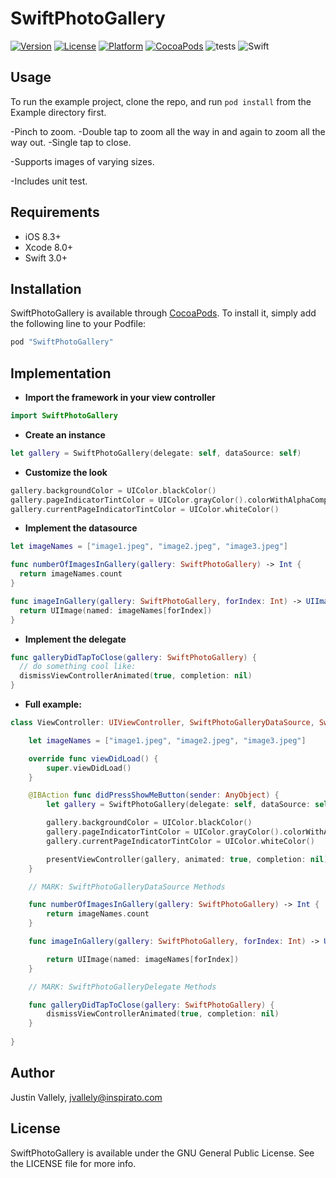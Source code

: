 # SwiftPhotoGallery

[![Version](https://img.shields.io/cocoapods/v/SwiftPhotoGallery.svg?style=flat)](http://cocoapods.org/pods/SwiftPhotoGallery)
[![License](https://img.shields.io/cocoapods/l/SwiftPhotoGallery.svg?style=flat)](http://cocoapods.org/pods/SwiftPhotoGallery)
[![Platform](https://img.shields.io/cocoapods/p/SwiftPhotoGallery.svg?style=flat)](http://cocoapods.org/pods/SwiftPhotoGallery)
[![CocoaPods](https://img.shields.io/cocoapods/dt/SwiftPhotoGallery.svg?style=flat)](https://cocoapods.org/pods/SwiftPhotoGallery)
![tests](https://img.shields.io/badge/tests-passing-brightgreen.svg)
![Swift](https://img.shields.io/badge/Swift-3.0-orange.svg)


## Usage

To run the example project, clone the repo, and run `pod install` from the Example directory first.

-Pinch to zoom.
-Double tap to zoom all the way in and again to zoom all the way out.
-Single tap to close.

-Supports images of varying sizes.

-Includes unit test.

## Requirements
- iOS 8.3+
- Xcode 8.0+
- Swift 3.0+

## Installation

SwiftPhotoGallery is available through [CocoaPods](http://cocoapods.org). To install
it, simply add the following line to your Podfile:

```ruby
pod "SwiftPhotoGallery"
```

## Implementation

* **Import the framework in your view controller**
```swift
import SwiftPhotoGallery
```

* **Create an instance**
```swift
let gallery = SwiftPhotoGallery(delegate: self, dataSource: self)
```

* **Customize the look**
```swift
gallery.backgroundColor = UIColor.blackColor()
gallery.pageIndicatorTintColor = UIColor.grayColor().colorWithAlphaComponent(0.5)
gallery.currentPageIndicatorTintColor = UIColor.whiteColor()
```

* **Implement the datasource**
```swift
let imageNames = ["image1.jpeg", "image2.jpeg", "image3.jpeg"]

func numberOfImagesInGallery(gallery: SwiftPhotoGallery) -> Int {
  return imageNames.count
}

func imageInGallery(gallery: SwiftPhotoGallery, forIndex: Int) -> UIImage? {
  return UIImage(named: imageNames[forIndex])
}
```

* **Implement the delegate**
```swift
func galleryDidTapToClose(gallery: SwiftPhotoGallery) {
  // do something cool like:
  dismissViewControllerAnimated(true, completion: nil)
}
```


* **Full example:**
```swift
class ViewController: UIViewController, SwiftPhotoGalleryDataSource, SwiftPhotoGalleryDelegate {

    let imageNames = ["image1.jpeg", "image2.jpeg", "image3.jpeg"]

    override func viewDidLoad() {
        super.viewDidLoad()
    }

    @IBAction func didPressShowMeButton(sender: AnyObject) {
        let gallery = SwiftPhotoGallery(delegate: self, dataSource: self)

        gallery.backgroundColor = UIColor.blackColor()
        gallery.pageIndicatorTintColor = UIColor.grayColor().colorWithAlphaComponent(0.5)
        gallery.currentPageIndicatorTintColor = UIColor.whiteColor()

        presentViewController(gallery, animated: true, completion: nil)
    }

    // MARK: SwiftPhotoGalleryDataSource Methods

    func numberOfImagesInGallery(gallery: SwiftPhotoGallery) -> Int {
        return imageNames.count
    }

    func imageInGallery(gallery: SwiftPhotoGallery, forIndex: Int) -> UIImage? {

        return UIImage(named: imageNames[forIndex])
    }

    // MARK: SwiftPhotoGalleryDelegate Methods

    func galleryDidTapToClose(gallery: SwiftPhotoGallery) {
        dismissViewControllerAnimated(true, completion: nil)
    }
    
}
```


## Author

Justin Vallely, jvallely@inspirato.com

## License

SwiftPhotoGallery is available under the GNU General Public License. See the LICENSE file for more info.
